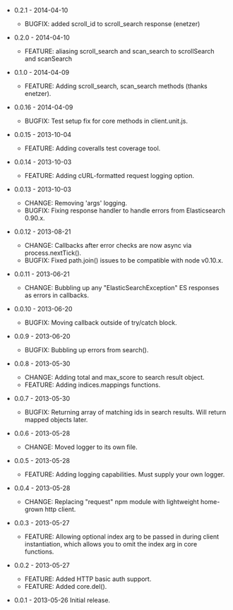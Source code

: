 - 0.2.1 - 2014-04-10
  - BUGFIX: added scroll_id to scroll_search response (enetzer)

- 0.2.0 - 2014-04-10
  - FEATURE: aliasing scroll_search and scan_search to scrollSearch and scanSearch

- 0.1.0 - 2014-04-09
  - FEATURE: Adding scroll_search, scan_search methods (thanks enetzer).

- 0.0.16 - 2014-04-09
  - BUGFIX: Test setup fix for core methods in client.unit.js.

- 0.0.15 - 2013-10-04
  - FEATURE: Adding coveralls test coverage tool.

- 0.0.14 - 2013-10-03
  - FEATURE: Adding cURL-formatted request logging option.

- 0.0.13 - 2013-10-03
  - CHANGE: Removing 'args' logging.
  - BUGFIX: Fixing response handler to handle errors from Elasticsearch 0.90.x.

- 0.0.12 - 2013-08-21
  - CHANGE: Callbacks after error checks are now async via process.nextTick().
  - BUGFIX: Fixed path.join() issues to be compatible with node v0.10.x.

- 0.0.11 - 2013-06-21
  - CHANGE: Bubbling up any "ElasticSearchException" ES responses as errors in callbacks.

- 0.0.10 - 2013-06-20
  - BUGFIX: Moving callback outside of try/catch block.

- 0.0.9 - 2013-06-20
  - BUGFIX: Bubbling up errors from search().

- 0.0.8 - 2013-05-30
  - CHANGE: Adding total and max_score to search result object.
  - FEATURE: Adding indices.mappings functions.

- 0.0.7 - 2013-05-30
  - BUGFIX: Returning array of matching ids in search results. Will return mapped objects later.

- 0.0.6 - 2013-05-28
  - CHANGE: Moved logger to its own file.

- 0.0.5 - 2013-05-28
  - FEATURE: Adding logging capabilities. Must supply your own logger.

- 0.0.4 - 2013-05-28
  - CHANGE: Replacing "request" npm module with lightweight home-grown http client.

- 0.0.3 - 2013-05-27
  - FEATURE: Allowing optional index arg to be passed in during client instantiation,
             which allows you to omit the index arg in core functions.

- 0.0.2 - 2013-05-27
  - FEATURE: Added HTTP basic auth support.
  - FEATURE: Added core.del().

- 0.0.1 - 2013-05-26
  Initial release.
